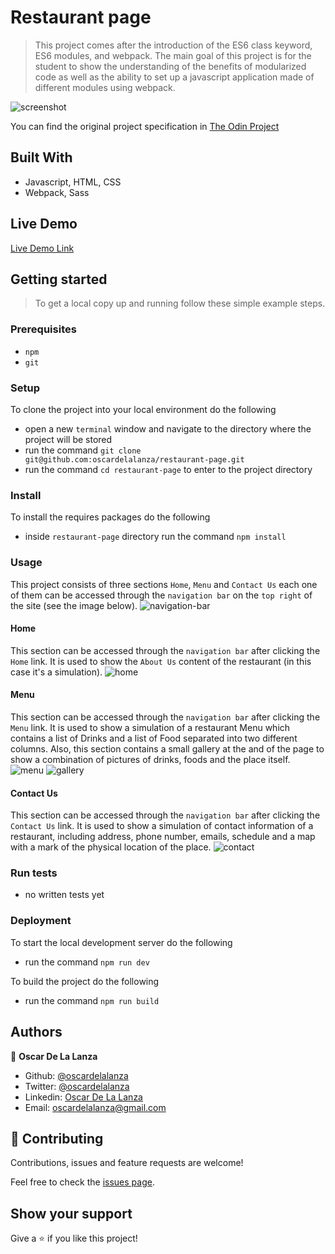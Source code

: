 # Restaurant page
> This project comes after the introduction of the ES6 class keyword, ES6 modules, and webpack. The main goal of this
> project is for the student to show the understanding of the benefits of modularized code as well as the ability to set
> up a javascript application made of different modules using webpack.

![screenshot](./screenshots/preview.png)

You can find the original project specification in [The Odin Project](https://www.theodinproject.com/courses/javascript/lessons/restaurant-page)

## Built With

- Javascript, HTML, CSS
- Webpack, Sass

## Live Demo

[Live Demo Link](https://raw.githack.com/oscardelalanza/restaurant-page/feature/restaurant/dist/index.html)

## Getting started

> To get a local copy up and running follow these simple example steps.
 
### Prerequisites

- `npm`
- `git`

### Setup

To clone the project into your local environment do the following

- open a new `terminal` window and navigate to the directory where the project will be stored
- run the command `git clone git@github.com:oscardelalanza/restaurant-page.git`
- run the command `cd restaurant-page` to enter to the project directory

### Install

To install the requires packages do the following

- inside `restaurant-page` directory run the command `npm install`

### Usage

This project consists of three sections `Home`, `Menu` and `Contact Us` each one of them can be accessed through the 
`navigation bar` on the `top right` of the site (see the image below). 
![navigation-bar](./screenshots/navbar.png)

#### Home
This section can be accessed through the `navigation bar` after clicking the `Home` link. It is used to show the `About Us`
content of the restaurant (in this case it's a simulation).
![home](./screenshots/home.png)

#### Menu
This section can be accessed through the `navigation bar` after clicking the `Menu` link. It is used to show a simulation
of a restaurant Menu which contains a list of Drinks and a list of Food separated into two different columns. Also, this
section contains a small gallery at the and of the page to show a combination of pictures of drinks, foods and the place itself.
![menu](./screenshots/menu.png)
![gallery](./screenshots/gallery.png)

#### Contact Us
This section can be accessed through the `navigation bar` after clicking the `Contact Us` link. It is used to show a simulation
of contact information of a restaurant, including address, phone number, emails, schedule and a map with a mark of the physical
location of the place.
![contact](./screenshots/contact.png)

### Run tests

- no written tests yet

### Deployment

To start the local development server do the following

- run the command `npm run dev` 

To build the project do the following

- run the command `npm run build`
 
## Authors

👤 **Oscar De La Lanza**

- Github: [@oscardelalanza](https://github.com/oscardelalanza)
- Twitter: [@oscardelalanza](https://twitter.com/oscardelalanza)
- Linkedin: [Oscar De La Lanza](https://www.linkedin.com/in/oscardelalanza/)
- Email: oscardelalanza@gmail.com

## 🤝 Contributing

Contributions, issues and feature requests are welcome!

Feel free to check the [issues page](https://github.com/oscardelalanza/restaurant-page/issues).

## Show your support

Give a ⭐️ if you like this project!
